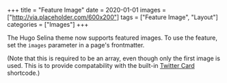 +++
title = "Feature Image"
date = 2020-01-01
images = ["http://via.placeholder.com/600x200"]
tags = ["Feature Image", "Layout"]
categories = ["Images"]
+++

The Hugo Selina theme now supports featured images. To use the feature, set the `images` parameter in a page's frontmatter.

(Note that this is required to be an array, even though only the first image is used. This is to provide compatability with the built-in [Twitter Card](https://gohugo.io/templates/internal/#twitter-cards) shortcode.)
